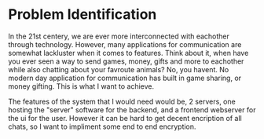 # Problem Identification

In the 21st centery, we are ever more interconnected with eachother through technology.
However, many applications for communication are somewhat lackluster when it comes to features. Think about it, when have you ever seen a way to send games, money, gifts and more to eachother while also chatting about your favroute animals? No, you havent. No modern day application for communication has built in game sharing, or money gifting. This is what I want to achieve.

The features of the system that I would need would be, 2 servers, one hosting the "server" software for the backend, and a frontend webserver for the ui for the user. However it can be hard to get decent encription of all chats, so I want to impliment some end to end encryption.
